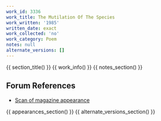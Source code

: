 ```yaml
---
work_id: 3336
work_title: The Mutilation Of The Species
work_written: '1985'
written_date: exact
work_collected: 'no'
work_category: Poem
notes: null
alternate_versions: []
---
```


{{ section_title() }}
{{ work_info() }}
{{ notes_section() }}
## Forum References
- [Scan of magazine appearance](https://bukowskiforum.com/threads/the-mutilation-of-the-species-wormwood-review-no-122-1991.12809/)

{{ appearances_section() }}
{{ alternate_versions_section() }}